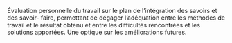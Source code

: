 Évaluation personnelle du travail sur le plan de l’intégration des savoirs et des savoir- faire, permettant de dégager l’adéquation entre les méthodes de travail et le résultat obtenu et entre les difficultés rencontrées et les solutions apportées. Une optique sur les améliorations futures.
